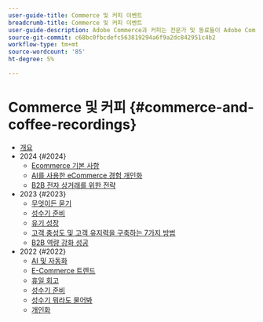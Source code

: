 ```yaml
---
user-guide-title: Commerce 및 커피 이벤트
breadcrumb-title: Commerce 및 커피 이벤트
user-guide-description: Adobe Commerce과 커피는 전문가 및 동료들이 Adobe Commerce 사용 방법에 대한 생각과 아이디어를 공유한 영상 라이브러리다.
source-git-commit: c68bc0fbcdefc563819294a6f9a2dc842951c4b2
workflow-type: tm+mt
source-wordcount: '85'
ht-degree: 5%

---
```



# Commerce 및 커피 {#commerce-and-coffee-recordings}

+ [개요](overview.md)
+ 2024 {#2024}
   + [Ecommerce 기본 사항](2024/ecommerce-essentials.md)
   + [AI를 사용한 eCommerce 경험 개인화](2024/personalize-ecommerce.md)
   + [B2B 전자 상거래를 위한 전략](2024/commerce-and-coffee-strategies-for-b2b-ecommerce.md)
+ 2023 {#2023}
   + [무엇이든 묻기](2023/ask-me-anything.md)
   + [성수기 준비](2023/peak-season-prep.md)
   + [유기 성장](2023/organic-growth.md)
   + [고객 충성도 및 고객 유지력을 구축하는 7가지 방법](2023/loyalty-retention.md)
   + [B2B 역량 강화 성공](2023/b2b.md)
+ 2022 {#2022}
   + [AI 및 자동화](2022/ai-and-automation.md)
   + [E-Commerce 트렌드](2022/ecommerce-trends.md)
   + [휴일 회고](2022/holiday.md)
   + [성수기 준비](2022/peak-season-prep.md)
   + [성수기 뭐라도 물어봐](2022/peak-season-ask-anything.md)
   + [개인화](2022/personalization.md)

<!--+ Commerce Events {#commerce-events}
  + [Overview](commerce-events/overview.md)
  + 2022 {#2022}
    + [Top Tips and Tricks for Adobe Campaign Standard](customer-journeys/2022/tips-and-tricks.md)
    + [Develop and customize data models in Adobe [!DNL Campaign Classic]](customer-journeys/2022/data-models.md)

+ Data and insights {#commerce-release-updates}
  + [Overview](commerce-release-updates/overview.md)
  + 2022 {#2022}
    + [Innovations and trends](data-and-insights/2022/innovations.md)
    + [Sensei and Analysis Workspace](data-and-insights/2022/sensei.md)
    + [Personalize and automate with Adobe Target](data-and-insights/2022/personalize.md)
    + [Analytics and Target applications for Mobile and Apps](data-and-insights/2022/mobile-and-apps.md)
    + [Cross Device Analytics and Customer Journey Analytics](data-and-insights/2022/cross-device-analytics.md) -->
